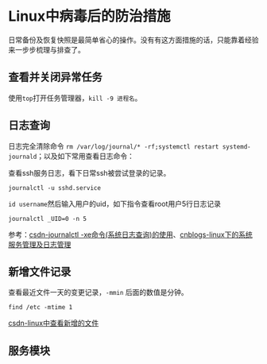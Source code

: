 # Linux中病毒后的防治措施

日常备份及恢复快照是最简单省心的操作。没有有这方面措施的话，只能靠着经验来一步步梳理与排查了。

## 查看并关闭异常任务

使用`top`打开任务管理器，`kill -9 进程名`。

## 日志查询

日志完全清除命令 `rm /var/log/journal/* -rf;systemctl restart systemd-journald`；以及如下常用查看日志命令：

查看ssh服务日志，看下日常ssh被尝试登录的记录。 

```
journalctl -u sshd.service
```

`id username`然后输入用户的uid，如下指令查看root用户5行日志记录

```
journalctl _UID=0 -n 5
```

参考：[csdn-journalctl -xe命令(系统日志查询)的使用](https://blog.csdn.net/enthan809882/article/details/104551777/)、[cnblogs-linux下的系统服务管理及日志管理](https://www.cnblogs.com/yuzhaokai0523/p/4453094.html)

## 新增文件记录

查看最近文件一天的变更记录，`-mmin` 后面的数值是分钟。

```
find /etc -mtime 1
```

[csdn-linux中查看新增的文件](https://blog.csdn.net/qq_17576885/article/details/121995103)


## 服务模块